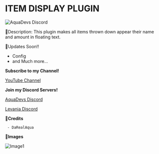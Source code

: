 # ITEM DISPLAY PLUGIN

<img src="https://discordapp.com/api/guilds/646732504744853518/widget.png?style=shield" alt="AquaDevs Discord"/>

 📜Description: This plugin makes all items thrown down appear their name and amount in floating text.


 🔖Updates Soon!!
 - Config
 - and Much more...


 **Subscribe to my Channel!**

 [YouTube Channel](http://youtube.lexuspe.xyz)





 **Join my Discord Servers!**

 [AquaDevs Discord](https://discord.gg/5pxFZHmsC7)

 [Levania Discord](https://discord.gg/Axa33MgXJ9)

 

 **👥Credits**
```
 - DaRealAqua
```


 **📸Images**
 
 ![Image1](https://cdn.discordapp.com/attachments/508242454173057025/781230219973361694/IMG_0819.jpg)
